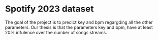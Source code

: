 # Spotify 2023 dataset
The goal of the project is to predict key and bpm regargding all the other parameters.
Our thesis is that the parameters key and bpm, have at least 20% infulence over the number of songs streams.
